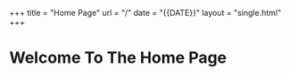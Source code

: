 +++
title = "Home Page"
url = "/"
date = "{{DATE}}"
layout = "single.html"
+++

# Welcome To The Home Page